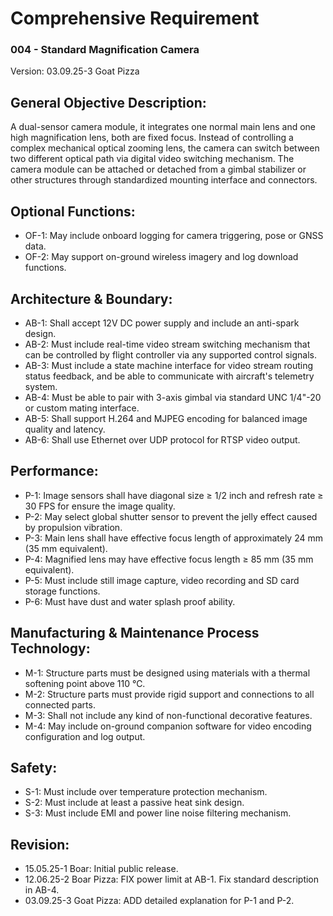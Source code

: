 # Comprehensive Requirement
### 004 - Standard Magnification Camera
Version: 03.09.25-3 Goat Pizza

## General Objective Description:

A dual-sensor camera module, it integrates one normal main lens and one high magnification lens, both are fixed focus. 
Instead of controlling a complex mechanical optical zooming lens, the camera can switch between two different optical path via digital video switching mechanism. 
The camera module can be attached or detached from a gimbal stabilizer or other structures through standardized mounting interface and connectors.

## Optional Functions:
- OF-1: May include onboard logging for camera triggering, pose or GNSS data.
- OF-2: May support on-ground wireless imagery and log download functions.

## Architecture & Boundary:
- AB-1: Shall accept 12V DC power supply and include an anti-spark design.
- AB-2: Must include real-time video stream switching mechanism that can be controlled by flight controller via any supported control signals.
- AB-3: Must include a state machine interface for video stream routing status feedback, and be able to communicate with aircraft's telemetry system.
- AB-4: Must be able to pair with 3-axis gimbal via standard UNC 1/4"-20 or custom mating interface.
- AB-5: Shall support H.264 and MJPEG encoding for balanced image quality and latency.
- AB-6: Shall use Ethernet over UDP protocol for RTSP video output.

## Performance:
- P-1: Image sensors shall have diagonal size ≥ 1/2 inch and refresh rate ≥ 30 FPS for ensure the image quality.
- P-2: May select global shutter sensor to prevent the jelly effect caused by propulsion vibration. 
- P-3: Main lens shall have effective focus length of approximately 24 mm (35 mm equivalent).
- P-4: Magnified lens may have effective focus length ≥ 85 mm (35 mm equivalent).
- P-5: Must include still image capture, video recording and SD card storage functions.
- P-6: Must have dust and water splash proof ability.

## Manufacturing & Maintenance Process Technology:
- M-1: Structure parts must be designed using materials with a thermal softening point above 110 ℃.
- M-2: Structure parts must provide rigid support and connections to all connected parts.
- M-3: Shall not include any kind of non-functional decorative features.
- M-4: May include on-ground companion software for video encoding configuration and log output.

## Safety:
- S-1: Must include over temperature protection mechanism.
- S-2: Must include at least a passive heat sink design.
- S-3: Must include EMI and power line noise filtering mechanism.
  
## Revision:
- 15.05.25-1 Boar: Initial public release.
- 12.06.25-2 Boar Pizza: FIX power limit at AB-1. Fix standard description in AB-4.
- 03.09.25-3 Goat Pizza: ADD detailed explanation for P-1 and P-2.
